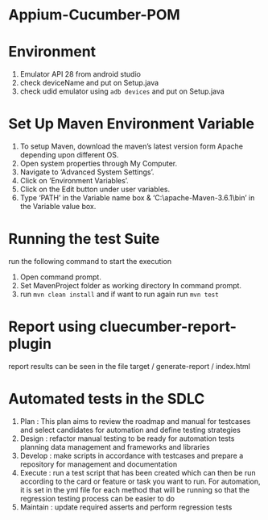 # Appium-Cucumber-POM

# Environment
1. Emulator API 28 from android studio
2. check deviceName and put on Setup.java
3. check udid emulator using `adb devices` and put on Setup.java

# Set Up Maven Environment Variable
1. To setup Maven, download the maven’s latest version form Apache depending upon different OS.
2. Open system properties through My Computer.
3. Navigate to ‘Advanced System Settings’.
4. Click on ‘Environment Variables’.
5. Click on the Edit button under user variables.
6. Type ‘PATH’ in the Variable name box & ‘C:\apache-Maven-3.6.1\bin’ in the Variable value box.

# Running the test Suite
run the following command to start the execution
1. Open command prompt.
2. Set MavenProject folder as working directory In command prompt.
3. run `mvn clean install` and if want to run again run `mvn test`

# Report using cluecumber-report-plugin
report results can be seen in the file target / generate-report / index.html


# Automated tests in the SDLC
1. Plan :
This plan aims to review the roadmap and manual for testcases
and select candidates for automation and define testing strategies
2. Design :
refactor manual testing to be ready for automation tests
planning data management and frameworks and libraries
3. Develop :
make scripts in accordance with testcases and prepare a repository for management and documentation
4. Execute :
run a test script that has been created which can then be run according to the card or feature or task you want to run.
For automation, it is set in the yml file for each method that will be running so that the regression testing process can be easier to do
5. Maintain :
update required asserts and perform regression tests
